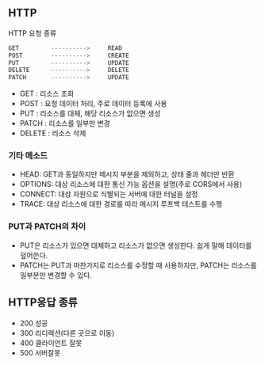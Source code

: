 ## HTTP

HTTP 요청 종류
```js
GET         ---------->     READ
POST        ---------->     CREATE
PUT         ---------->     UPDATE  
DELETE      ---------->     DELETE
PATCH       ---------->     UPDATE
```
- GET : 리소스 조회
- POST : 요청 데이터 처리, 주로 데이터 등록에 사용
- PUT : 리소스를 대체, 해당 리소스가 없으면 생성
- PATCH : 리소스를 일부만 변경
- DELETE : 리소스 삭제

### 기타 메소드
- HEAD: GET과 동일하지만 메시지 부분을 제외하고, 상태 줄과 헤더만 반환
- OPTIONS: 대상 리소스에 대한 통신 가능 옵션을 설명(주로 CORS에서 사용)
- CONNECT: 대상 자원으로 식별되는 서버에 대한 터널을 설정
- TRACE: 대상 리소스에 대한 경로를 따라 메시지 루프백 테스트를 수행


### PUT과 PATCH의 차이

- PUT은 리소스가 있으면 대체하고 리소스가 없으면 생성한다. 쉽게 말해 데이터를 덮어쓴다.
- PATCH는 PUT과 마찬가지로 리소스를 수정할 때 사용하지만, PATCH는 리소스를 일부분만 변경할 수 있다.


## HTTP응답 종류

- 200 성공
- 300 리디렉션(다른 곳으로 이동)
- 400 클라이언트 잘못
- 500 서버잘못